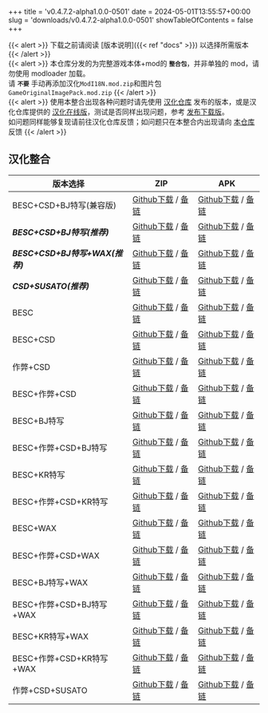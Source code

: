 +++
title = 'v0.4.7.2-alpha1.0.0-0501'
date = 2024-05-01T13:55:57+00:00
slug = 'downloads/v0.4.7.2-alpha1.0.0-0501'
showTableOfContents = false
+++

{{< alert >}}
下载之前请阅读 [版本说明]({{< ref "docs" >}}) 以选择所需版本
{{< /alert >}}
<br>
{{< alert >}}
本仓库分发的为完整游戏本体+mod的 **`整合包`**，并非单独的 mod，请勿使用 modloader 加载。
<br>
请 **`不要`** 手动再添加汉化`ModI18N.mod.zip`和图片包`GameOriginalImagePack.mod.zip`
{{< /alert >}}
<br>
{{< alert >}}
使用本整合出现各种问题时请先使用 [汉化仓库](https://github.com/Eltirosto/Degrees-of-Lewdity-Chinese-Localization) 发布的版本，或是汉化仓库提供的 [汉化在线版](https://eltirosto.github.io/Degrees-of-Lewdity-Chinese-Localization/)，测试是否同样出现问题，参考 [发布下载版](https://github.com/Eltirosto/Degrees-of-Lewdity-Chinese-Localization/blob/main/README.md#%E5%8F%91%E5%B8%83%E4%B8%8B%E8%BD%BD%E7%89%88)。
<br>
如问题同样能够复现请前往汉化仓库反馈；如问题只在本整合内出现请向 [本仓库](https://github.com/DoL-Lyra/Lyra/issues) 反馈
{{< /alert >}}

## 汉化整合

|           版本选择            |                                                                                                                                                                            ZIP                                                                                                                                                                             |                                                                                                                                                                            APK                                                                                                                                                                             |
|-------------------------------|------------------------------------------------------------------------------------------------------------------------------------------------------------------------------------------------------------------------------------------------------------------------------------------------------------------------------------------------------------|------------------------------------------------------------------------------------------------------------------------------------------------------------------------------------------------------------------------------------------------------------------------------------------------------------------------------------------------------------|
|BESC+CSD+BJ特写(兼容版)        |[Github下载](https://github.com/DoL-Lyra/Lyra/releases/download/v0.4.7.2-alpha1.0.0-0501/DoL-0.4.7.2-Lyra-a1.0.0-polyfill-besc-cheat-csd-sideviewbj-0501.zip ) / [备链](https://mirror.ghproxy.com/https://github.com/DoL-Lyra/Lyra/releases/download/v0.4.7.2-alpha1.0.0-0501/DoL-0.4.7.2-Lyra-a1.0.0-polyfill-besc-cheat-csd-sideviewbj-0501.zip )|[Github下载](https://github.com/DoL-Lyra/Lyra/releases/download/v0.4.7.2-alpha1.0.0-0501/DoL-0.4.7.2-Lyra-a1.0.0-polyfill-besc-cheat-csd-sideviewbj-0501.apk ) / [备链](https://mirror.ghproxy.com/https://github.com/DoL-Lyra/Lyra/releases/download/v0.4.7.2-alpha1.0.0-0501/DoL-0.4.7.2-Lyra-a1.0.0-polyfill-besc-cheat-csd-sideviewbj-0501.apk )|
|***BESC+CSD+BJ特写(推荐)***    |[Github下载](https://github.com/DoL-Lyra/Lyra/releases/download/v0.4.7.2-alpha1.0.0-0501/DoL-0.4.7.2-Lyra-a1.0.0-besc-csd-sideviewbj-0501.zip ) / [备链](https://mirror.ghproxy.com/https://github.com/DoL-Lyra/Lyra/releases/download/v0.4.7.2-alpha1.0.0-0501/DoL-0.4.7.2-Lyra-a1.0.0-besc-csd-sideviewbj-0501.zip )                              |[Github下载](https://github.com/DoL-Lyra/Lyra/releases/download/v0.4.7.2-alpha1.0.0-0501/DoL-0.4.7.2-Lyra-a1.0.0-besc-csd-sideviewbj-0501.apk ) / [备链](https://mirror.ghproxy.com/https://github.com/DoL-Lyra/Lyra/releases/download/v0.4.7.2-alpha1.0.0-0501/DoL-0.4.7.2-Lyra-a1.0.0-besc-csd-sideviewbj-0501.apk )                              |
|***BESC+CSD+BJ特写+WAX(推荐)***|[Github下载](https://github.com/DoL-Lyra/Lyra/releases/download/v0.4.7.2-alpha1.0.0-0501/DoL-0.4.7.2-Lyra-a1.0.0-besc-wax-csd-sideviewbj-0501.zip ) / [备链](https://mirror.ghproxy.com/https://github.com/DoL-Lyra/Lyra/releases/download/v0.4.7.2-alpha1.0.0-0501/DoL-0.4.7.2-Lyra-a1.0.0-besc-wax-csd-sideviewbj-0501.zip )                      |[Github下载](https://github.com/DoL-Lyra/Lyra/releases/download/v0.4.7.2-alpha1.0.0-0501/DoL-0.4.7.2-Lyra-a1.0.0-besc-wax-csd-sideviewbj-0501.apk ) / [备链](https://mirror.ghproxy.com/https://github.com/DoL-Lyra/Lyra/releases/download/v0.4.7.2-alpha1.0.0-0501/DoL-0.4.7.2-Lyra-a1.0.0-besc-wax-csd-sideviewbj-0501.apk )                      |
|***CSD+SUSATO(推荐)***         |[Github下载](https://github.com/DoL-Lyra/Lyra/releases/download/v0.4.7.2-alpha1.0.0-0501/DoL-0.4.7.2-Lyra-a1.0.0-susato-csd-0501.zip ) / [备链](https://mirror.ghproxy.com/https://github.com/DoL-Lyra/Lyra/releases/download/v0.4.7.2-alpha1.0.0-0501/DoL-0.4.7.2-Lyra-a1.0.0-susato-csd-0501.zip )                                                |[Github下载](https://github.com/DoL-Lyra/Lyra/releases/download/v0.4.7.2-alpha1.0.0-0501/DoL-0.4.7.2-Lyra-a1.0.0-susato-csd-0501.apk ) / [备链](https://mirror.ghproxy.com/https://github.com/DoL-Lyra/Lyra/releases/download/v0.4.7.2-alpha1.0.0-0501/DoL-0.4.7.2-Lyra-a1.0.0-susato-csd-0501.apk )                                                |
|BESC                           |[Github下载](https://github.com/DoL-Lyra/Lyra/releases/download/v0.4.7.2-alpha1.0.0-0501/DoL-0.4.7.2-Lyra-a1.0.0-besc-0501.zip ) / [备链](https://mirror.ghproxy.com/https://github.com/DoL-Lyra/Lyra/releases/download/v0.4.7.2-alpha1.0.0-0501/DoL-0.4.7.2-Lyra-a1.0.0-besc-0501.zip )                                                            |[Github下载](https://github.com/DoL-Lyra/Lyra/releases/download/v0.4.7.2-alpha1.0.0-0501/DoL-0.4.7.2-Lyra-a1.0.0-besc-0501.apk ) / [备链](https://mirror.ghproxy.com/https://github.com/DoL-Lyra/Lyra/releases/download/v0.4.7.2-alpha1.0.0-0501/DoL-0.4.7.2-Lyra-a1.0.0-besc-0501.apk )                                                            |
|BESC+CSD                       |[Github下载](https://github.com/DoL-Lyra/Lyra/releases/download/v0.4.7.2-alpha1.0.0-0501/DoL-0.4.7.2-Lyra-a1.0.0-besc-csd-0501.zip ) / [备链](https://mirror.ghproxy.com/https://github.com/DoL-Lyra/Lyra/releases/download/v0.4.7.2-alpha1.0.0-0501/DoL-0.4.7.2-Lyra-a1.0.0-besc-csd-0501.zip )                                                    |[Github下载](https://github.com/DoL-Lyra/Lyra/releases/download/v0.4.7.2-alpha1.0.0-0501/DoL-0.4.7.2-Lyra-a1.0.0-besc-csd-0501.apk ) / [备链](https://mirror.ghproxy.com/https://github.com/DoL-Lyra/Lyra/releases/download/v0.4.7.2-alpha1.0.0-0501/DoL-0.4.7.2-Lyra-a1.0.0-besc-csd-0501.apk )                                                    |
|作弊+CSD                       |[Github下载](https://github.com/DoL-Lyra/Lyra/releases/download/v0.4.7.2-alpha1.0.0-0501/DoL-0.4.7.2-Lyra-a1.0.0-cheat-csd-0501.zip ) / [备链](https://mirror.ghproxy.com/https://github.com/DoL-Lyra/Lyra/releases/download/v0.4.7.2-alpha1.0.0-0501/DoL-0.4.7.2-Lyra-a1.0.0-cheat-csd-0501.zip )                                                  |[Github下载](https://github.com/DoL-Lyra/Lyra/releases/download/v0.4.7.2-alpha1.0.0-0501/DoL-0.4.7.2-Lyra-a1.0.0-cheat-csd-0501.apk ) / [备链](https://mirror.ghproxy.com/https://github.com/DoL-Lyra/Lyra/releases/download/v0.4.7.2-alpha1.0.0-0501/DoL-0.4.7.2-Lyra-a1.0.0-cheat-csd-0501.apk )                                                  |
|BESC+作弊+CSD                  |[Github下载](https://github.com/DoL-Lyra/Lyra/releases/download/v0.4.7.2-alpha1.0.0-0501/DoL-0.4.7.2-Lyra-a1.0.0-besc-cheat-csd-0501.zip ) / [备链](https://mirror.ghproxy.com/https://github.com/DoL-Lyra/Lyra/releases/download/v0.4.7.2-alpha1.0.0-0501/DoL-0.4.7.2-Lyra-a1.0.0-besc-cheat-csd-0501.zip )                                        |[Github下载](https://github.com/DoL-Lyra/Lyra/releases/download/v0.4.7.2-alpha1.0.0-0501/DoL-0.4.7.2-Lyra-a1.0.0-besc-cheat-csd-0501.apk ) / [备链](https://mirror.ghproxy.com/https://github.com/DoL-Lyra/Lyra/releases/download/v0.4.7.2-alpha1.0.0-0501/DoL-0.4.7.2-Lyra-a1.0.0-besc-cheat-csd-0501.apk )                                        |
|BESC+BJ特写                    |[Github下载](https://github.com/DoL-Lyra/Lyra/releases/download/v0.4.7.2-alpha1.0.0-0501/DoL-0.4.7.2-Lyra-a1.0.0-besc-sideviewbj-0501.zip ) / [备链](https://mirror.ghproxy.com/https://github.com/DoL-Lyra/Lyra/releases/download/v0.4.7.2-alpha1.0.0-0501/DoL-0.4.7.2-Lyra-a1.0.0-besc-sideviewbj-0501.zip )                                      |[Github下载](https://github.com/DoL-Lyra/Lyra/releases/download/v0.4.7.2-alpha1.0.0-0501/DoL-0.4.7.2-Lyra-a1.0.0-besc-sideviewbj-0501.apk ) / [备链](https://mirror.ghproxy.com/https://github.com/DoL-Lyra/Lyra/releases/download/v0.4.7.2-alpha1.0.0-0501/DoL-0.4.7.2-Lyra-a1.0.0-besc-sideviewbj-0501.apk )                                      |
|BESC+作弊+CSD+BJ特写           |[Github下载](https://github.com/DoL-Lyra/Lyra/releases/download/v0.4.7.2-alpha1.0.0-0501/DoL-0.4.7.2-Lyra-a1.0.0-besc-cheat-csd-sideviewbj-0501.zip ) / [备链](https://mirror.ghproxy.com/https://github.com/DoL-Lyra/Lyra/releases/download/v0.4.7.2-alpha1.0.0-0501/DoL-0.4.7.2-Lyra-a1.0.0-besc-cheat-csd-sideviewbj-0501.zip )                  |[Github下载](https://github.com/DoL-Lyra/Lyra/releases/download/v0.4.7.2-alpha1.0.0-0501/DoL-0.4.7.2-Lyra-a1.0.0-besc-cheat-csd-sideviewbj-0501.apk ) / [备链](https://mirror.ghproxy.com/https://github.com/DoL-Lyra/Lyra/releases/download/v0.4.7.2-alpha1.0.0-0501/DoL-0.4.7.2-Lyra-a1.0.0-besc-cheat-csd-sideviewbj-0501.apk )                  |
|BESC+KR特写                    |[Github下载](https://github.com/DoL-Lyra/Lyra/releases/download/v0.4.7.2-alpha1.0.0-0501/DoL-0.4.7.2-Lyra-a1.0.0-besc-sideviewkr-0501.zip ) / [备链](https://mirror.ghproxy.com/https://github.com/DoL-Lyra/Lyra/releases/download/v0.4.7.2-alpha1.0.0-0501/DoL-0.4.7.2-Lyra-a1.0.0-besc-sideviewkr-0501.zip )                                      |[Github下载](https://github.com/DoL-Lyra/Lyra/releases/download/v0.4.7.2-alpha1.0.0-0501/DoL-0.4.7.2-Lyra-a1.0.0-besc-sideviewkr-0501.apk ) / [备链](https://mirror.ghproxy.com/https://github.com/DoL-Lyra/Lyra/releases/download/v0.4.7.2-alpha1.0.0-0501/DoL-0.4.7.2-Lyra-a1.0.0-besc-sideviewkr-0501.apk )                                      |
|BESC+作弊+CSD+KR特写           |[Github下载](https://github.com/DoL-Lyra/Lyra/releases/download/v0.4.7.2-alpha1.0.0-0501/DoL-0.4.7.2-Lyra-a1.0.0-besc-cheat-csd-sideviewkr-0501.zip ) / [备链](https://mirror.ghproxy.com/https://github.com/DoL-Lyra/Lyra/releases/download/v0.4.7.2-alpha1.0.0-0501/DoL-0.4.7.2-Lyra-a1.0.0-besc-cheat-csd-sideviewkr-0501.zip )                  |[Github下载](https://github.com/DoL-Lyra/Lyra/releases/download/v0.4.7.2-alpha1.0.0-0501/DoL-0.4.7.2-Lyra-a1.0.0-besc-cheat-csd-sideviewkr-0501.apk ) / [备链](https://mirror.ghproxy.com/https://github.com/DoL-Lyra/Lyra/releases/download/v0.4.7.2-alpha1.0.0-0501/DoL-0.4.7.2-Lyra-a1.0.0-besc-cheat-csd-sideviewkr-0501.apk )                  |
|BESC+WAX                       |[Github下载](https://github.com/DoL-Lyra/Lyra/releases/download/v0.4.7.2-alpha1.0.0-0501/DoL-0.4.7.2-Lyra-a1.0.0-besc-wax-0501.zip ) / [备链](https://mirror.ghproxy.com/https://github.com/DoL-Lyra/Lyra/releases/download/v0.4.7.2-alpha1.0.0-0501/DoL-0.4.7.2-Lyra-a1.0.0-besc-wax-0501.zip )                                                    |[Github下载](https://github.com/DoL-Lyra/Lyra/releases/download/v0.4.7.2-alpha1.0.0-0501/DoL-0.4.7.2-Lyra-a1.0.0-besc-wax-0501.apk ) / [备链](https://mirror.ghproxy.com/https://github.com/DoL-Lyra/Lyra/releases/download/v0.4.7.2-alpha1.0.0-0501/DoL-0.4.7.2-Lyra-a1.0.0-besc-wax-0501.apk )                                                    |
|BESC+作弊+CSD+WAX              |[Github下载](https://github.com/DoL-Lyra/Lyra/releases/download/v0.4.7.2-alpha1.0.0-0501/DoL-0.4.7.2-Lyra-a1.0.0-besc-wax-cheat-csd-0501.zip ) / [备链](https://mirror.ghproxy.com/https://github.com/DoL-Lyra/Lyra/releases/download/v0.4.7.2-alpha1.0.0-0501/DoL-0.4.7.2-Lyra-a1.0.0-besc-wax-cheat-csd-0501.zip )                                |[Github下载](https://github.com/DoL-Lyra/Lyra/releases/download/v0.4.7.2-alpha1.0.0-0501/DoL-0.4.7.2-Lyra-a1.0.0-besc-wax-cheat-csd-0501.apk ) / [备链](https://mirror.ghproxy.com/https://github.com/DoL-Lyra/Lyra/releases/download/v0.4.7.2-alpha1.0.0-0501/DoL-0.4.7.2-Lyra-a1.0.0-besc-wax-cheat-csd-0501.apk )                                |
|BESC+BJ特写+WAX                |[Github下载](https://github.com/DoL-Lyra/Lyra/releases/download/v0.4.7.2-alpha1.0.0-0501/DoL-0.4.7.2-Lyra-a1.0.0-besc-wax-sideviewbj-0501.zip ) / [备链](https://mirror.ghproxy.com/https://github.com/DoL-Lyra/Lyra/releases/download/v0.4.7.2-alpha1.0.0-0501/DoL-0.4.7.2-Lyra-a1.0.0-besc-wax-sideviewbj-0501.zip )                              |[Github下载](https://github.com/DoL-Lyra/Lyra/releases/download/v0.4.7.2-alpha1.0.0-0501/DoL-0.4.7.2-Lyra-a1.0.0-besc-wax-sideviewbj-0501.apk ) / [备链](https://mirror.ghproxy.com/https://github.com/DoL-Lyra/Lyra/releases/download/v0.4.7.2-alpha1.0.0-0501/DoL-0.4.7.2-Lyra-a1.0.0-besc-wax-sideviewbj-0501.apk )                              |
|BESC+作弊+CSD+BJ特写+WAX       |[Github下载](https://github.com/DoL-Lyra/Lyra/releases/download/v0.4.7.2-alpha1.0.0-0501/DoL-0.4.7.2-Lyra-a1.0.0-besc-wax-cheat-csd-sideviewbj-0501.zip ) / [备链](https://mirror.ghproxy.com/https://github.com/DoL-Lyra/Lyra/releases/download/v0.4.7.2-alpha1.0.0-0501/DoL-0.4.7.2-Lyra-a1.0.0-besc-wax-cheat-csd-sideviewbj-0501.zip )          |[Github下载](https://github.com/DoL-Lyra/Lyra/releases/download/v0.4.7.2-alpha1.0.0-0501/DoL-0.4.7.2-Lyra-a1.0.0-besc-wax-cheat-csd-sideviewbj-0501.apk ) / [备链](https://mirror.ghproxy.com/https://github.com/DoL-Lyra/Lyra/releases/download/v0.4.7.2-alpha1.0.0-0501/DoL-0.4.7.2-Lyra-a1.0.0-besc-wax-cheat-csd-sideviewbj-0501.apk )          |
|BESC+KR特写+WAX                |[Github下载](https://github.com/DoL-Lyra/Lyra/releases/download/v0.4.7.2-alpha1.0.0-0501/DoL-0.4.7.2-Lyra-a1.0.0-besc-wax-sideviewkr-0501.zip ) / [备链](https://mirror.ghproxy.com/https://github.com/DoL-Lyra/Lyra/releases/download/v0.4.7.2-alpha1.0.0-0501/DoL-0.4.7.2-Lyra-a1.0.0-besc-wax-sideviewkr-0501.zip )                              |[Github下载](https://github.com/DoL-Lyra/Lyra/releases/download/v0.4.7.2-alpha1.0.0-0501/DoL-0.4.7.2-Lyra-a1.0.0-besc-wax-sideviewkr-0501.apk ) / [备链](https://mirror.ghproxy.com/https://github.com/DoL-Lyra/Lyra/releases/download/v0.4.7.2-alpha1.0.0-0501/DoL-0.4.7.2-Lyra-a1.0.0-besc-wax-sideviewkr-0501.apk )                              |
|BESC+作弊+CSD+KR特写+WAX       |[Github下载](https://github.com/DoL-Lyra/Lyra/releases/download/v0.4.7.2-alpha1.0.0-0501/DoL-0.4.7.2-Lyra-a1.0.0-besc-wax-cheat-csd-sideviewkr-0501.zip ) / [备链](https://mirror.ghproxy.com/https://github.com/DoL-Lyra/Lyra/releases/download/v0.4.7.2-alpha1.0.0-0501/DoL-0.4.7.2-Lyra-a1.0.0-besc-wax-cheat-csd-sideviewkr-0501.zip )          |[Github下载](https://github.com/DoL-Lyra/Lyra/releases/download/v0.4.7.2-alpha1.0.0-0501/DoL-0.4.7.2-Lyra-a1.0.0-besc-wax-cheat-csd-sideviewkr-0501.apk ) / [备链](https://mirror.ghproxy.com/https://github.com/DoL-Lyra/Lyra/releases/download/v0.4.7.2-alpha1.0.0-0501/DoL-0.4.7.2-Lyra-a1.0.0-besc-wax-cheat-csd-sideviewkr-0501.apk )          |
|作弊+CSD+SUSATO                |[Github下载](https://github.com/DoL-Lyra/Lyra/releases/download/v0.4.7.2-alpha1.0.0-0501/DoL-0.4.7.2-Lyra-a1.0.0-susato-cheat-csd-0501.zip ) / [备链](https://mirror.ghproxy.com/https://github.com/DoL-Lyra/Lyra/releases/download/v0.4.7.2-alpha1.0.0-0501/DoL-0.4.7.2-Lyra-a1.0.0-susato-cheat-csd-0501.zip )                                    |[Github下载](https://github.com/DoL-Lyra/Lyra/releases/download/v0.4.7.2-alpha1.0.0-0501/DoL-0.4.7.2-Lyra-a1.0.0-susato-cheat-csd-0501.apk ) / [备链](https://mirror.ghproxy.com/https://github.com/DoL-Lyra/Lyra/releases/download/v0.4.7.2-alpha1.0.0-0501/DoL-0.4.7.2-Lyra-a1.0.0-susato-cheat-csd-0501.apk )                                    |
